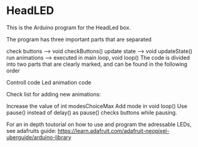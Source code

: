 # HeadLED

This is the Arduino program for the HeadLed box.

The program has three important parts that are separated

check buttons --> void checkButtons()
update state --> void updateState()
run animations --> executed in main loop, void loop()
The code is divided into two parts that are clearly marked, and can be found in the following order

Controll code
Led animation code

Check list for adding new animations:

Increase the value of int modesChoiceMax
Add mode in void loop()
Use pause() instead of delay() as pause() checks buttons while pausing.

For an in depth toutorial on how to use and program the adressable LEDs, see adafruits guide: https://learn.adafruit.com/adafruit-neopixel-uberguide/arduino-library
